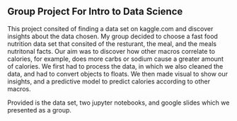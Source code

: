 ## Group Project For Intro to Data Science
This project consited of finding a data set on kaggle.com and discover insights about the data chosen. My group decided to choose a fast food nutrition data set that consited of 
the resturant, the meal, and the meals nutritonal facts. Our aim was to discover how other macros correlate to calories, for example, does more carbs or sodium cause a greater
amount of calories. We first had to process the data, in which we also cleaned the data, and had to convert objects to floats. We then made visual to show our insights, and a 
predictive model to predict calories according to other macros. 

Provided is the data set, two jupyter notebooks, and google slides which we presented as a group.
